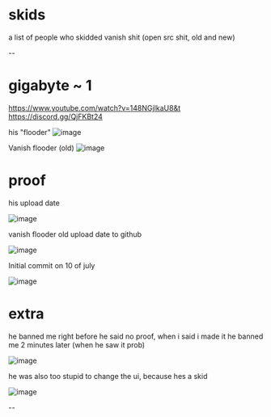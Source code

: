 # skids
a list of people who skidded vanish shit (open src shit, old and new)

--
# gigabyte ~ 1 
https://www.youtube.com/watch?v=148NGjIkaU8&t
https://discord.gg/QjFKBt24

his "flooder"
![image](https://github.com/user-attachments/assets/336c11fe-4724-4deb-9f28-02f8fa9728a2)

Vanish flooder (old)
![image](https://github.com/user-attachments/assets/22f4328b-de04-4b95-94cd-aab1e548df26)

# proof

his upload date

![image](https://github.com/user-attachments/assets/fca60e59-1166-4f5a-ac50-5e98c6fcf275)

vanish flooder old upload date to github

![image](https://github.com/user-attachments/assets/0c8f5ca4-54f3-400a-8667-7aa169d1ef85)

Initial commit on 10 of july

![image](https://github.com/user-attachments/assets/ef07935e-beed-40c5-83a3-ba6db4700755)

# extra
he banned me right before he said no proof, when i said i made it he banned me 2 minutes later (when he saw it prob)

![image](https://github.com/user-attachments/assets/b789af20-732a-4e91-86d5-5c5de32990f0)

he was also too stupid to change the ui, because hes a skid

![image](https://github.com/user-attachments/assets/34a1a029-2312-4e82-8374-a15b81a7b744)

--



